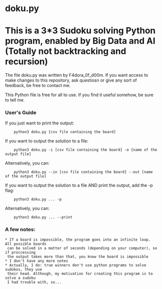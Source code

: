 # doku.py
# This is a 3*3 Sudoku solving Python program, enabled by Big Data and AI (Totally not backtracking and recursion)

The file doku.py was written by F4dora_0f_d00m.
If you want access to make changes to this repository, ask questiosn or 
give any sort of feedback, be free to contact me.

This Python file is free for all to use. If you find it useful somehow,
be sure to tell me.


### User's Guide

If you just want to print the output:
```
    python3 doku.py [csv file containing the board]
```

If you want to output the solution to a file:
```
    python3 doku.py -i [csv file containing the board] -o [name of the output file]
```
Alternatively, you can:
```
    python3 doku.py --in [csv file containing the board] --out [name of the output file]
```

If you want to output the solution to a file AND print the output, add the -p flag:
```
    python3 doku.py ... -p
```
Alternatively, you can:
```
    python3 doku.py ... --print
```

### A few notes:
    * If a board is impossible, the program goes into an infinite loop. All possible boards
     can be solved in a matter of seconds (depending on your computer), so if proccessing
     the output takes more than that, you know the board is impossible
    * I don't have any more notes
    * Actually, I do: true winners don't use python programs to solve sudokos, they use
     their head. Although, my motivation for creating this program is to solve a sudoku 
     I had trouble with, so... 
